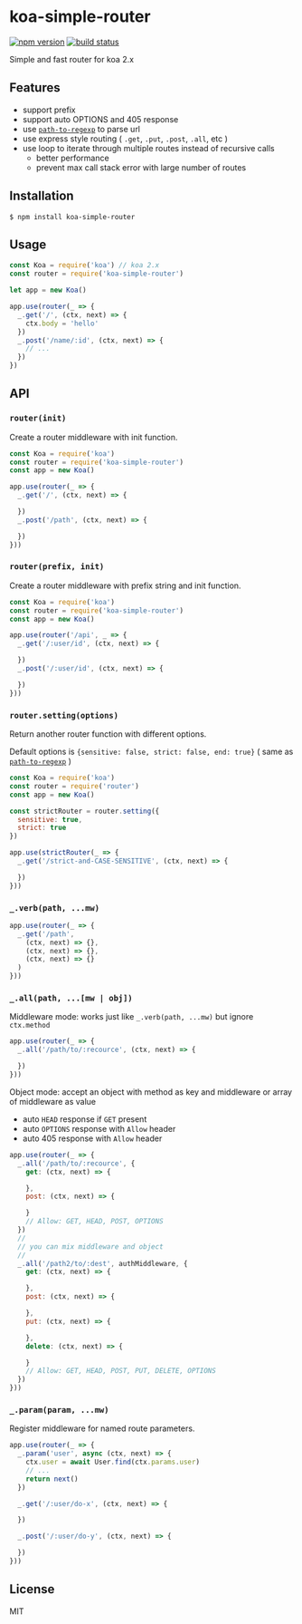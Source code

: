 
# koa-simple-router

[![npm version](https://img.shields.io/npm/v/koa-simple-router.svg)](https://npmjs.org/package/koa-simple-router)
[![build status](https://travis-ci.org/gyson/koa-simple-router.svg)](https://travis-ci.org/gyson/koa-simple-router)

Simple and fast router for koa 2.x

## Features

* support prefix
* support auto OPTIONS and 405 response
* use [`path-to-regexp`](https://github.com/pillarjs/path-to-regexp) to parse url
* use express style routing ( `.get`, `.put`, `.post`, `.all`, etc )
* use loop to iterate through multiple routes instead of recursive calls
  * better performance
  * prevent max call stack error with large number of routes

## Installation

```
$ npm install koa-simple-router
```

## Usage

```js
const Koa = require('koa') // koa 2.x
const router = require('koa-simple-router')

let app = new Koa()

app.use(router(_ => {
  _.get('/', (ctx, next) => {
    ctx.body = 'hello'
  })
  _.post('/name/:id', (ctx, next) => {
    // ...
  })
})
```

## API

### `router(init)`

Create a router middleware with init function.

```js
const Koa = require('koa')
const router = require('koa-simple-router')
const app = new Koa()

app.use(router(_ => {
  _.get('/', (ctx, next) => {

  })
  _.post('/path', (ctx, next) => {

  })
}))
```

### `router(prefix, init)`

Create a router middleware with prefix string and init function.

```js
const Koa = require('koa')
const router = require('koa-simple-router')
const app = new Koa()

app.use(router('/api', _ => {
  _.get('/:user/id', (ctx, next) => {

  })
  _.post('/:user/id', (ctx, next) => {

  })
}))
```

### `router.setting(options)`

Return another router function with different options.

Default options is `{sensitive: false, strict: false, end: true}` ( same as [`path-to-regexp`](https://github.com/pillarjs/path-to-regexp) )

```js
const Koa = require('koa')
const router = require('router')
const app = new Koa()

const strictRouter = router.setting({
  sensitive: true,
  strict: true
})

app.use(strictRouter(_ => {
  _.get('/strict-and-CASE-SENSITIVE', (ctx, next) => {

  })
}))
```

### `_.verb(path, ...mw)`

```js
app.use(router(_ => {
  _.get('/path',
    (ctx, next) => {},
    (ctx, next) => {},
    (ctx, next) => {}
  )
}))
```

### `_.all(path, ...[mw | obj])`

Middleware mode: works just like `_.verb(path, ...mw)` but ignore `ctx.method`

```js
app.use(router(_ => {
  _.all('/path/to/:recource', (ctx, next) => {

  })
}))
```

Object mode: accept an object with method as key and middleware or array of middleware as value

* auto `HEAD` response if `GET` present
* auto `OPTIONS` response with `Allow` header
* auto 405 response with `Allow` header

```js
app.use(router(_ => {
  _.all('/path/to/:recource', {
    get: (ctx, next) => {

    },
    post: (ctx, next) => {

    }
    // Allow: GET, HEAD, POST, OPTIONS
  })
  //
  // you can mix middleware and object
  //
  _.all('/path2/to/:dest', authMiddleware, {
    get: (ctx, next) => {

    },
    post: (ctx, next) => {

    },
    put: (ctx, next) => {

    },
    delete: (ctx, next) => {

    }
    // Allow: GET, HEAD, POST, PUT, DELETE, OPTIONS
  })
}))
```

### `_.param(param, ...mw)`

Register middleware for named route parameters.

```js
app.use(router(_ => {
  _.param('user', async (ctx, next) => {
    ctx.user = await User.find(ctx.params.user)
    // ...
    return next()
  })

  _.get('/:user/do-x', (ctx, next) => {

  })

  _.post('/:user/do-y', (ctx, next) => {

  })
}))

```

## License

MIT

